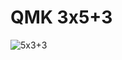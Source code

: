 # QMK 3x5+3

![5x3+3](https://user-images.githubusercontent.com/14233263/191383957-30c58c40-5bc6-4764-ae06-e9ffafe097ea.png)
